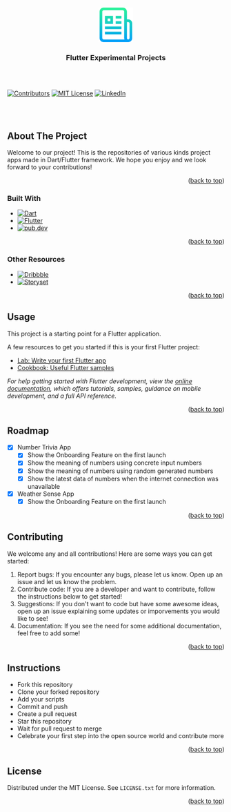 <a name="readme-top"></a>

<!-- PROJECT LOGO -->
<div align="center">
  <a href="https://github.com/github_username/repo_name">
    <img src="images/logo.png" alt="Logo" width="80" height="80">
  </a>

<h3 align="center">Flutter Experimental Projects</h3>

</div>

<br></br>

<!-- PROJECT SHIELDS -->
<!--
*** I'm using markdown "reference style" links for readability.
*** Reference links are enclosed in brackets [ ] instead of parentheses ( ).
*** See the bottom of this document for the declaration of the reference variables
*** for contributors-url, forks-url, etc. This is an optional, concise syntax you may use.
*** https://www.markdownguide.org/basic-syntax/#reference-style-links
-->
[![Contributors][contributors-shield]][contributors-url]
[![MIT License][license-shield]][license-url]
[![LinkedIn][linkedin-shield]][linkedin-url]

<br></br>

<!-- ABOUT THE PROJECT -->
## About The Project

Welcome to our project! This is the repositories of various kinds project apps made in Dart/Flutter framework. We hope you enjoy and we look forward to your contributions!

<p align="right">(<a href="#readme-top">back to top</a>)</p>



### Built With

* [![Dart][Dart.dev]][Dart-url]
* [![Flutter][Flutter.dev]][Flutter-url]
* [![pub.dev][pub.dev]][pub-url]

<p align="right">(<a href="#readme-top">back to top</a>)</p>



### Other Resources

* [![Dribbble][Dribbble.com]][Dribbble-url]
* [![Storyset][Storyset.com]][Storyset-url]

<p align="right">(<a href="#readme-top">back to top</a>)</p>



<!-- USAGE EXAMPLES -->
## Usage

This project is a starting point for a Flutter application.

A few resources to get you started if this is your first Flutter project:

- [Lab: Write your first Flutter app](https://docs.flutter.dev/get-started/codelab)
- [Cookbook: Useful Flutter samples](https://docs.flutter.dev/cookbook)

_For help getting started with Flutter development, view the
[online documentation](https://docs.flutter.dev/), which offers tutorials,
samples, guidance on mobile development, and a full API reference._

<p align="right">(<a href="#readme-top">back to top</a>)</p>



<!-- ROADMAP -->
## Roadmap

- [x] Number Trivia App
    - [x] Show the Onboarding Feature on the first launch
    - [x] Show the meaning of numbers using concrete input numbers
    - [x] Show the meaning of numbers using random generated numbers
    - [x] Show the latest data of numbers when the internet connection was unavailable
- [x] Weather Sense App
    - [x] Show the Onboarding Feature on the first launch
    
<p align="right">(<a href="#readme-top">back to top</a>)</p>



<!-- CONTRIBUTING -->
## Contributing

We welcome any and all contributions! Here are some ways you can get started:

1. Report bugs: If you encounter any bugs, please let us know. Open up an issue and let us know the problem.
2. Contribute code: If you are a developer and want to contribute, follow the instructions below to get started!
3. Suggestions: If you don't want to code but have some awesome ideas, open up an issue explaining some updates or imporvements you would like to see!
4. Documentation: If you see the need for some additional documentation, feel free to add some!

<p align="right">(<a href="#readme-top">back to top</a>)</p>



<!-- INSTRUCTIONS -->
## Instructions

* Fork this repository
* Clone your forked repository
* Add your scripts
* Commit and push
* Create a pull request
* Star this repository
* Wait for pull request to merge
* Celebrate your first step into the open source world and contribute more

<p align="right">(<a href="#readme-top">back to top</a>)</p>


<!-- LICENSE -->
## License

Distributed under the MIT License. See `LICENSE.txt` for more information.

<p align="right">(<a href="#readme-top">back to top</a>)</p>



<!-- MARKDOWN LINKS & IMAGES -->
<!-- https://www.markdownguide.org/basic-syntax/#reference-style-links -->
[contributors-shield]: https://img.shields.io/github/contributors/syndicate017/Flutter_Experimental_Projects.svg?style=for-the-badge
[contributors-url]: https://github.com/syndicate017/Flutter_Experimental_Projects/graphs/contributors
[Dart.dev]: https://img.shields.io/badge/-Dart-0088cc?style=for-the-badge&logo=Dart&logoColor=white
[Dart-url]: https://dart.dev
[Dribbble.com]: https://img.shields.io/badge/-Dribble-red?style=for-the-badge&logo=dribbble&logoColor=white
[Dribbble-url]: https://dribbble.com
[Flutter.dev]: https://img.shields.io/badge/-Flutter-0088cc?style=for-the-badge&logo=Flutter&logoColor=white
[Flutter-url]: https://flutter.dev
[license-shield]: https://img.shields.io/github/license/syndicate017/Flutter_Experimental_Projects.svg?style=for-the-badge
[license-url]: https://github.com/syndicate017/Flutter_Experimental_Projects/blob/master/LICENSE.txt
[linkedin-shield]: https://img.shields.io/badge/-LinkedIn-black.svg?style=for-the-badge&logo=linkedin&colorB=555
[linkedin-url]: https://linkedin.com/in/syndicate017
[pub.dev]: https://img.shields.io/badge/-pub.dev-0088cc?style=for-the-badge&logo=Dart&logoColor=white
[pub-url]: https://pub.dev
[Storyset.com]: https://img.shields.io/badge/-Storyset-3174E3?style=for-the-badge&logo=storybook&logoColor=white
[Storyset-url]: https://storyset.com
